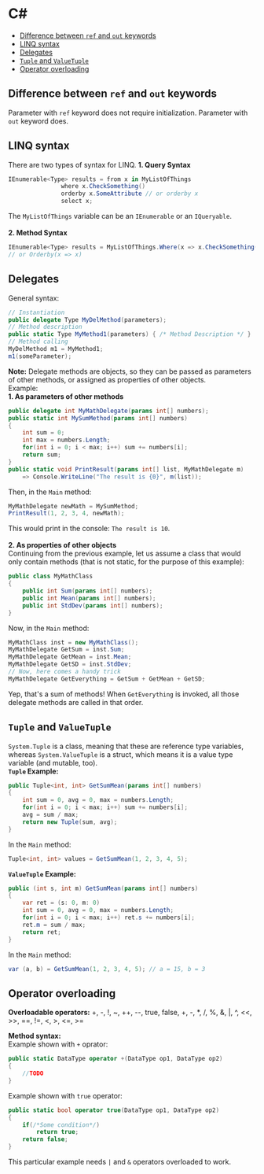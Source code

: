 # C#

- [Difference between `ref` and `out` keywords](#difference-between-`ref`-and-`out`-keywords)
- [LINQ syntax](#linq-syntax)
- [Delegates](#delegates)
- [`Tuple` and `ValueTuple`](#`tuple`-and-`valueTuple`)
- [Operator overloading](#operator-overloading)
## Difference between `ref` and `out` keywords
 Parameter with `ref` keyword does not require initialization. Parameter with `out` keyword does.

## LINQ syntax
 There are two types of syntax for LINQ.
 **1. Query Syntax**
 ``` csharp
 IEnumerable<Type> results = from x in MyListOfThings
                where x.CheckSomething()
                orderby x.SomeAttribute // or orderby x
                select x;
```
The `MyListOfThings` variable can be an `IEnumerable` or an `IQueryable`.<br/><br/>
**2. Method Syntax**
``` csharp
IEnumerable<Type> results = MyListOfThings.Where(x => x.CheckSomething()).Orderby(x => x.SomeAttribute);
// or Orderby(x => x)
```
## Delegates
General syntax:
``` csharp
// Instantiation
public delegate Type MyDelMethod(parameters);
// Method description
public static Type MyMethod1(parameters) { /* Method Description */ }
// Method calling
MyDelMethod m1 = MyMethod1;
m1(someParameter);
```
**Note:** Delegate methods are objects, so they can be passed as parameters of other methods, or assigned as properties of other objects.<br/>
Example:<br/>
**1. As parameters of other methods**
``` csharp
public delegate int MyMathDelegate(params int[] numbers);
public static int MySumMethod(params int[] numbers)
{
    int sum = 0;
    int max = numbers.Length;
    for(int i = 0; i < max; i++) sum += numbers[i];
    return sum;
}
public static void PrintResult(params int[] list, MyMathDelegate m)
    => Console.WriteLine("The result is {0}", m(list));
```
Then, in the `Main` method:
``` csharp
MyMathDelegate newMath = MySumMethod;
PrintResult(1, 2, 3, 4, newMath);
```
This would print in the console: `The result is 10`.<br/><br/>
**2. As properties of other objects**<br/>
Continuing from the previous example, let us assume a class that would only contain methods (that is not static, for the purpose of this example):
``` cs
public class MyMathClass
{
    public int Sum(params int[] numbers);
    public int Mean(params int[] numbers);
    public int StdDev(params int[] numbers);
}
```
Now, in the `Main` method:
```cs
MyMathClass inst = new MyMathClass();
MyMathDelegate GetSum = inst.Sum;
MyMathDelegate GetMean = inst.Mean;
MyMathDelegate GetSD = inst.StdDev;
// Now, here comes a handy trick
MyMathDelegate GetEverything = GetSum + GetMean + GetSD;
```
Yep, that's a sum of methods! When `GetEverything` is invoked, all those delegate methods are called in that order.

## `Tuple` and `ValueTuple`
`System.Tuple` is a class, meaning that these are reference type variables, whereas `System.ValueTuple` is a struct, which means it is a value type variable (and mutable, too).<br/>
**`Tuple` Example:**
``` cs
public Tuple<int, int> GetSumMean(params int[] numbers)
{
    int sum = 0, avg = 0, max = numbers.Length;
    for(int i = 0; i < max; i++) sum += numbers[i];
    avg = sum / max;
    return new Tuple(sum, avg);
}
```
In the `Main` method:
``` cs
Tuple<int, int> values = GetSumMean(1, 2, 3, 4, 5);
```
**`ValueTuple` Example:**
``` cs
public (int s, int m) GetSumMean(params int[] numbers)
{
    var ret = (s: 0, m: 0)
    int sum = 0, avg = 0, max = numbers.Length;
    for(int i = 0; i < max; i++) ret.s += numbers[i];
    ret.m = sum / max;
    return ret;
}
```
In the `Main` method:
``` cs
var (a, b) = GetSumMean(1, 2, 3, 4, 5); // a = 15, b = 3
```
## Operator overloading
**Overloadable operators:** +, -, !, ~, ++, --, true, false, +, -, *, /, %, &, |, ^, <<, >>, ==, !=, <, >, <=, >=
<br/>

**Method syntax:**<br/>Example shown with `+` oprator:
``` cs
public static DataType operator +(DataType op1, DataType op2)
{
    //TODO
}
```
Example shown with `true` operator:
```cs
public static bool operator true(DataType op1, DataType op2)
{
    if(/*Some condition*/)
        return true;
    return false;
}
```
This particular example needs `|` and `&` operators overloaded to work.
